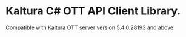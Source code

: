 # Kaltura C# OTT API Client Library.
Compatible with Kaltura OTT server version 5.4.0.28193 and above.
